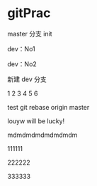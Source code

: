 # gitPrac

master 分支 init

dev：No1

dev：No2

新建 dev 分支

1
2
3
4
5
6


test git rebase origin master

louyw will be lucky!


mdmdmdmdmdmdmdm

111111


222222

333333